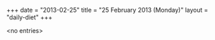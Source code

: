 +++
date = "2013-02-25"
title = "25 February 2013 (Monday)"
layout = "daily-diet"
+++


\<no entries\>
